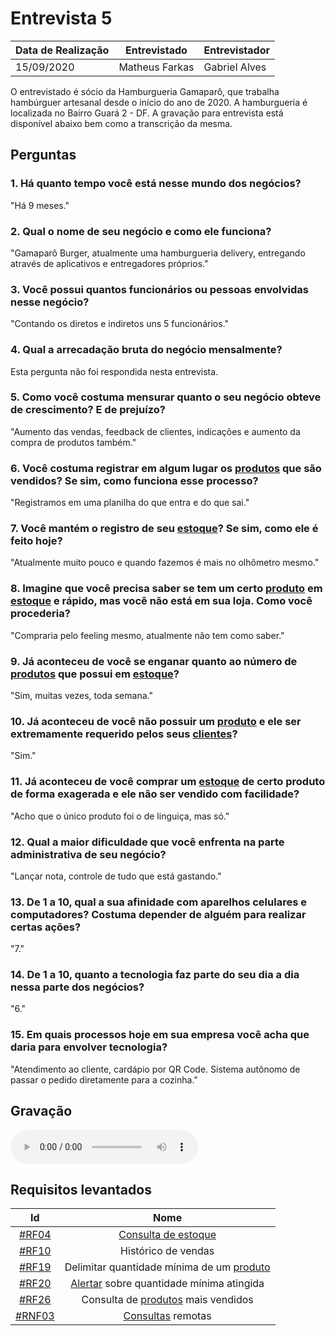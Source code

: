 # Entrevista 5

| Data de Realização | Entrevistado | Entrevistador   |
| ------------------ | ------------ | ---------------- |
| 15/09/2020         | Matheus Farkas      | Gabriel Alves |

O entrevistado é sócio da Hamburgueria Gamaparô, que trabalha hambúrguer artesanal desde o início do ano de 2020. A hamburgueria é localizada no Bairro Guará 2 - DF. A gravação para entrevista está disponível abaixo bem como a transcrição da mesma.

## Perguntas

### 1. Há quanto tempo você está nesse mundo dos negócios?

"Há 9 meses."

### 2. Qual o nome de seu negócio e como ele funciona?

"Gamaparô Burger, atualmente uma hamburgueria delivery, entregando através de aplicativos e entregadores próprios."

### 3. Você possui quantos funcionários ou pessoas envolvidas nesse negócio?

"Contando os diretos e indiretos uns 5 funcionários."

### 4. Qual a arrecadação bruta do negócio mensalmente?

Esta pergunta não foi respondida nesta entrevista.

### 5. Como você costuma mensurar quanto o seu negócio obteve de crescimento? E de prejuízo?

"Aumento das vendas, feedback de clientes, indicações e aumento da compra de produtos também."

### 6. Você costuma registrar em algum lugar os [produtos](Modeling/objeto?id=Produto) que são vendidos? Se sim, como funciona esse processo?

"Registramos em uma planilha do que entra e do que sai."

### 7. Você mantém o registro de seu [estoque](Modeling/objeto?id=Estoque)? Se sim, como ele é feito hoje?

"Atualmente muito pouco e quando fazemos é mais no olhômetro mesmo."

### 8. Imagine que você precisa saber se tem um certo [produto](Modeling/objeto?id=Produto) em [estoque](Modeling/objeto?id=Estoque) e rápido, mas você não está em sua loja. Como você procederia?
"Compraria pelo feeling mesmo, atualmente não tem como saber."

### 9. Já aconteceu de você se enganar quanto ao número de [produtos](Modeling/objeto?id=Produto) que possui em [estoque](Modeling/objeto?id=Estoque)?

"Sim, muitas vezes, toda semana."

### 10. Já aconteceu de você não possuir um [produto](Modeling/objeto?id=Produto) e ele ser extremamente requerido pelos seus [clientes](Modeling/objeto?id=usuário)?

"Sim."

### 11. Já aconteceu de você comprar um [estoque](Modeling/objeto?id=Estoque) de certo produto de forma exagerada e ele não ser vendido com facilidade?

"Acho que o único produto foi o de linguiça, mas só."

### 12. Qual a maior dificuldade que você enfrenta na parte administrativa de seu negócio?

"Lançar nota, controle de tudo que está gastando."

### 13. De 1 a 10, qual a sua afinidade com aparelhos celulares e computadores? Costuma depender de alguém para realizar certas ações?

"7."

### 14. De 1 a 10, quanto a tecnologia faz parte do seu dia a dia nessa parte dos negócios?

"6."

### 15. Em quais processos hoje em sua empresa você acha que daria para envolver tecnologia?

"Atendimento ao cliente, cardápio por QR Code. Sistema autônomo de passar o pedido diretamente para a cozinha."

## Gravação

<audio controls>
  <source src="https://unbarqdsw.github.io/2020.1_G12_Stock/assets/audios/interview/entrevistaMatheus.mp3" type="audio/mpeg">
</audio>

## Requisitos levantados
|                                     Id                                      |                Nome                 |
| :-------------------------------------------------------------------------: | :---------------------------------: |
| [#RF04](Elicitation/RequisitosElicitados.md?id=requisitos-funcionais)  | [Consulta de estoque](Modeling/verbo?id=Consultar-Produto) |
| [#RF10](Elicitation/RequisitosElicitados.md?id=requisitos-funcionais)  | Histórico de vendas |
| [#RF19](Elicitation/RequisitosElicitados.md?id=requisitos-funcionais)  | Delimitar quantidade mínima de um [produto](Modeling/objeto?id=Produto) |
| [#RF20](Elicitation/RequisitosElicitados.md?id=requisitos-funcionais)  | [Alertar](Modeling/verbo?id=Alertar) sobre quantidade mínima atingida |
| [#RF26](Elicitation/RequisitosElicitados.md?id=requisitos-funcionais)  | Consulta de [produtos](Modeling/objeto?id=Produto) mais vendidos |
| [#RNF03](Elicitation/RequisitosElicitados.md?id=requisitos-não-funcionais) | [Consultas](Modeling/verbo?id=Consultar-Produto) remotas | 